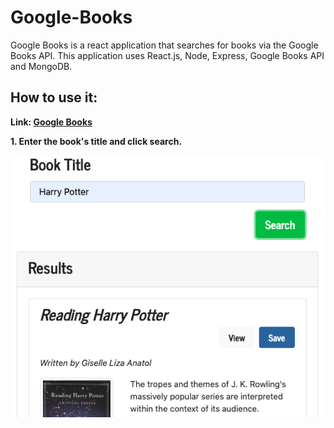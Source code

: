 # Google-Books

Google Books is a react application that searches for books via the Google Books API. This application uses React.js, Node, Express, Google Books API and MongoDB. 

## How to use it:
**Link: [Google Books](https://search-books-react.herokuapp.com/)**

**1. Enter the book's title and click search.**

![Home](./images-for-read.me/1.png)